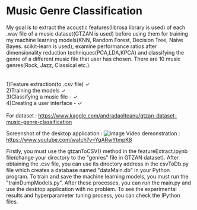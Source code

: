 # Music Genre Classification
My goal is to extract the acoustic features(librosa library is used) of each .wav file of a music dataset(GTZAN is used) before using them for training my machine learning models(KNN, Random Forest, Decision Tree, Naive Bayes. scikit-learn is used); examine performance ratios after dimensionality reduction techniques(PCA,LDA,KPCA) and classifying the genre of a different music file that user has chosen. There are 10 music genres(Rock, Jazz, Classical etc.).\
\
\
1)Feature extraction(to .csv file) ✓ \
2)Training the models ✓ \
3)Classifying a music file - ✓\
4)Creating a user interface - ✓\
\
For dataset : https://www.kaggle.com/andradaolteanu/gtzan-dataset-music-genre-classification

Screenshot of the desktop application : ![image](https://user-images.githubusercontent.com/63878088/134176478-84b16371-616e-412a-9ff7-da3fbedf693e.png)
Video demonstration : https://www.youtube.com/watch?v=YgARwYtmpK8

Firstly, you must use the gtzanToCSV() method in the featureExtract.ipynb file(change your directory to the "genres" file in GTZAN dataset). After obtaining the .csv file, you can use its directory address in the csvToDb.py file which creates a database named "dataMain.db" in your Python program. To train and save the machine learning models, you must run the "trainDumpModels.py". After these processes, you can run the main.py and use the desktop application with no problem. To see the experimental results and hyperparameter tuning process, you can check the IPython files.
